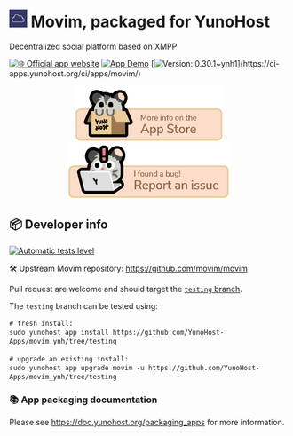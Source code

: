 <!--
N.B.: This README was automatically generated by <https://github.com/YunoHost/apps_tools/blob/main/readme_generator>
It shall NOT be edited by hand.
-->

<h1>
  <img src="https://raw.githubusercontent.com/YunoHost/apps/main/logos/movim.png" width="32px" alt="Logo of Movim">
  Movim, packaged for YunoHost
</h1>

Decentralized social platform based on XMPP

[![🌐 Official app website](https://img.shields.io/badge/Official_app_website-darkgreen?style=for-the-badge)](https://movim.eu)
[![App Demo](https://img.shields.io/badge/App_Demo-blue?style=for-the-badge)](https://nl.movim.eu/?login)
[![Version: 0.30.1~ynh1](https://img.shields.io/badge/Version-0.30.1~ynh1-rgba(0,150,0,1)?style=for-the-badge)](https://ci-apps.yunohost.org/ci/apps/movim/)

<div align="center">
<a href="https://apps.yunohost.org/app/movim"><img height="100px" src="https://github.com/YunoHost/yunohost-artwork/raw/refs/heads/main/badges/neopossum-badges/badge_more_info_on_the_appstore.svg"/></a>
<a href="https://github.com/YunoHost-Apps/movim_ynh/issues"><img height="100px" src="https://github.com/YunoHost/yunohost-artwork/raw/refs/heads/main/badges/neopossum-badges/badge_report_an_issue.svg"/></a>
</div>

## 📦 Developer info

[![Automatic tests level](https://apps.yunohost.org/badge/cilevel/movim)](https://ci-apps.yunohost.org/ci/apps/movim/)

🛠️ Upstream Movim repository: <https://github.com/movim/movim>

Pull request are welcome and should target the [`testing` branch](https://github.com/YunoHost-Apps/movim_ynh/tree/testing).

The `testing` branch can be tested using:
```
# fresh install:
sudo yunohost app install https://github.com/YunoHost-Apps/movim_ynh/tree/testing

# upgrade an existing install:
sudo yunohost app upgrade movim -u https://github.com/YunoHost-Apps/movim_ynh/tree/testing
```

### 📚 App packaging documentation

Please see <https://doc.yunohost.org/packaging_apps> for more information.